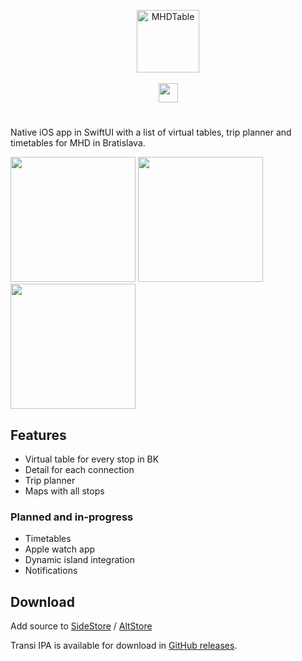 <p align="center">
  <img src="https://github.com/magicsk/Transi-swift/assets/49265057/80fe0bce-0e58-406e-a386-fae221251a56" alt="MHDTable" width="100"/>
   <br>
   <br>
  <picture>
    <source
      height="31px"
      media="(prefers-color-scheme: dark)"
      srcset="https://github.com/magicsk/Transi-swift/assets/49265057/d02bd6bb-1d11-41f0-9be5-ab03c723dc9d"
    >
    <img 
      height="31px"
      src="https://github.com/magicsk/Transi-swift/assets/49265057/9601b339-3b86-40ee-a8d5-25aae0c0957a"
    >
  </picture>
</p>

# 

Native iOS app in SwiftUI with a list of virtual tables,
trip planner and timetables for MHD in Bratislava.

<p>
 <picture>
     <source width="200" media="(prefers-color-scheme: dark)" srcset="https://github.com/magicsk/Transi-swift/assets/49265057/f3b812c3-4c4b-4ee7-bfa9-1510f92c86a3" />
     <img width="200" src="https://github.com/magicsk/Transi-swift/assets/49265057/18985064-1694-4ae4-b347-9a619f85b9c2" />
 </picture>


 <!-- <picture>
     <source width="200" media="(prefers-color-scheme: dark)" srcset="https://github.com/magicsk/Transi-swift/assets/49265057/dd9a5534-fefe-49db-b7f3-ad2814ec8763" />
     <img width="200" src="https://github.com/magicsk/Transi-swift/assets/49265057/a1169866-acf6-4e6d-8327-f929e101960e" />
 </picture> -->
 
 <picture>
     <source width="200" media="(prefers-color-scheme: dark)" srcset="https://github.com/magicsk/Transi-swift/assets/49265057/1b09db32-7744-44bf-89a0-446ffdc5df90" />
     <img width="200" src="https://github.com/magicsk/Transi-swift/assets/49265057/9c033ad1-40c7-4d61-b890-74137ca695ea" />
 </picture>
 
 <!-- <picture>
     <source width="200" media="(prefers-color-scheme: dark)" srcset="https://github.com/magicsk/Transi-swift/assets/49265057/62967629-93ad-4a12-894d-a08348702e97" />
     <img width="200" src="https://github.com/magicsk/Transi-swift/assets/49265057/49265057/d2738a50-7e00-4d31-aa04-0a974d898c8e" />
 </picture> -->
 
 <picture>
     <source width="200" media="(prefers-color-scheme: dark)" srcset="https://github.com/magicsk/Transi-swift/assets/49265057/235a329a-4123-46d2-96b2-dc759476115c" />
     <img width="200" src="https://github.com/magicsk/Transi-swift/assets/49265057/735ed921-a550-4108-919d-1de55e9fc86a" />
 </picture>
</p>

## Features

- Virtual table for every stop in BK
- Detail for each connection
- Trip planner
- Maps with all stops

### Planned and in-progress
- Timetables
- Apple watch app
- Dynamic island integration
- Notifications

## Download

Add source to [SideStore](https://intradeus.github.io/http-protocol-redirector?r=sidestore://source?URL=https://api.magicsk.eu/transi/store.json) / [AltStore](https://intradeus.github.io/http-protocol-redirector?r=altstore://source?URL=https://api.magicsk.eu/transi/store.json)

Transi IPA is available for download in
[GitHub releases](https://github.com/magicsk/Transi/releases). 
